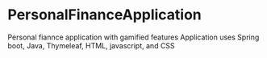 # PersonalFinanceApplication
Personal fiannce application with gamified features
Application uses Spring boot, Java, Thymeleaf, HTML, javascript, and CSS
